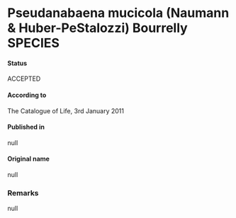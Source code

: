 # Pseudanabaena mucicola (Naumann & Huber-PeStalozzi) Bourrelly SPECIES

#### Status
ACCEPTED

#### According to
The Catalogue of Life, 3rd January 2011

#### Published in
null

#### Original name
null

### Remarks
null